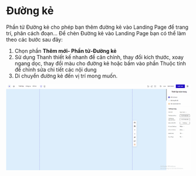 # Đường kẻ



Phần tử Đường kẻ cho phép bạn thêm đường kẻ vào Landing Page để trang trí, phân cách đoạn... Để chèn Đường kẻ vào Landing Page bạn có thể làm theo các bước sau đây:

1. Chọn phần **Thêm mới- Phần tử-Đường kẻ**
2. Sử dụng Thanh thiết kế nhanh để căn chỉnh, thay đổi kích thước, xoay ngang dọc, thay đổi màu cho đường kẻ hoặc bấm vào phần Thuộc tính để chỉnh sửa chi tiết các nội dung
3. Di chuyển đường kẻ đến vị trí mong muốn.

![](<../../.gitbook/assets/duong ke (1).gif>)
